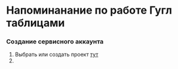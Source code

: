 # Напоминанание по работе Гугл таблицами 

### Создание сервисного аккаунта

1. Выбрать или создать проект [тут](https://console.cloud.google.com/welcome)
2. 
